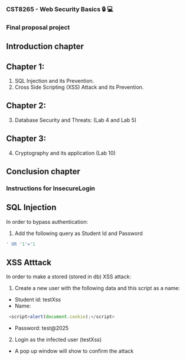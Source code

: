 ### CST8265 - Web Security Basics :lock: :computer:

### Final proposal project

## Introduction chapter

## Chapter 1:
1. SQL Injection and its Prevention.
2. Cross Side Scripting (XSS) Attack and its Prevention.

## Chapter 2:
3. Database Security and Threats: (Lab 4 and Lab 5)

## Chapter 3:
4. Cryptography and its application (Lab 10)

## Conclusion chapter

### Instructions for InsecureLogin

## SQL Injection

In order to bypass authentication: 

1. Add the following query as Student Id and Password
```sql
' OR '1'='1
```

## XSS Atttack

In order to make a stored (stored in db) XSS attack: 

1. Create a new user with the following data and this script as a name: 
- Student id: testXss
- Name: 
```js
 <script>alert(document.cookie);</script>
 ```
- Password: test@2025

2. Login as the infected user (testXss)

- A pop up window will show to confirm the attack
